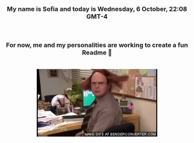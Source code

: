 


<div align="center">
<h3 >My name is Sofia and today is Wednesday, 6 October, 22:08 GMT-4</h3><br>
<h3 >For now, me and my personalities are working to create a fun Readme 👋
</h3><br>
<img src='img/dwight.gif' alt='working...'/>
</div>
